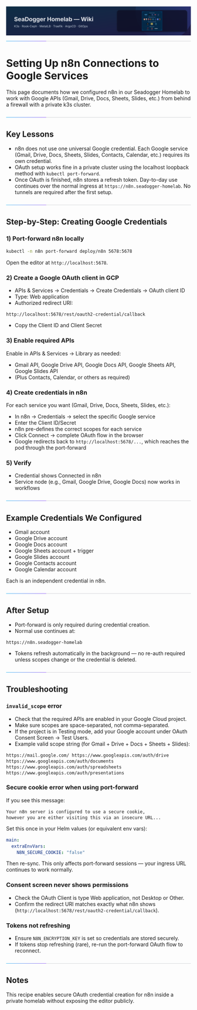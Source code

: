 ![wiki-banner.svg](images/wiki-banner.svg)
![accent-divider](images/accent-divider.svg)
# Setting Up n8n Connections to Google Services

This page documents how we configured n8n in our Seadogger Homelab to work with Google APIs (Gmail, Drive, Docs, Sheets, Slides, etc.) from behind a firewall with a private k3s cluster.

![accent-divider](images/accent-divider.svg)
## Key Lessons

- n8n does not use one universal Google credential. Each Google service (Gmail, Drive, Docs, Sheets, Slides, Contacts, Calendar, etc.) requires its own credential.
- OAuth setup works fine in a private cluster using the localhost loopback method with `kubectl port-forward`.
- Once OAuth is finished, n8n stores a refresh token. Day-to-day use continues over the normal ingress at `https://n8n.seadogger-homelab`. No tunnels are required after the first setup.

![accent-divider](images/accent-divider.svg)
## Step-by-Step: Creating Google Credentials

### 1) Port-forward n8n locally
```bash
kubectl -n n8n port-forward deploy/n8n 5678:5678
```

Open the editor at `http://localhost:5678`.

### 2) Create a Google OAuth client in GCP
- APIs & Services → Credentials → Create Credentials → OAuth client ID
- Type: Web application
- Authorized redirect URI:
```
http://localhost:5678/rest/oauth2-credential/callback
```
- Copy the Client ID and Client Secret

### 3) Enable required APIs
Enable in APIs & Services → Library as needed:
- Gmail API, Google Drive API, Google Docs API, Google Sheets API, Google Slides API
- (Plus Contacts, Calendar, or others as required)

### 4) Create credentials in n8n
For each service you want (Gmail, Drive, Docs, Sheets, Slides, etc.):
- In n8n → Credentials → select the specific Google service
- Enter the Client ID/Secret
- n8n pre-defines the correct scopes for each service
- Click Connect → complete OAuth flow in the browser
- Google redirects back to `http://localhost:5678/...`, which reaches the pod through the port-forward

### 5) Verify
- Credential shows Connected in n8n
- Service node (e.g., Gmail, Google Drive, Google Docs) now works in workflows

![accent-divider](images/accent-divider.svg)
## Example Credentials We Configured
- Gmail account
- Google Drive account
- Google Docs account
- Google Sheets account + trigger
- Google Slides account
- Google Contacts account
- Google Calendar account

Each is an independent credential in n8n.

![accent-divider](images/accent-divider.svg)
## After Setup
- Port-forward is only required during credential creation.
- Normal use continues at:
```
https://n8n.seadogger-homelab
```
- Tokens refresh automatically in the background — no re-auth required unless scopes change or the credential is deleted.

![accent-divider](images/accent-divider.svg)
## Troubleshooting

### `invalid_scope` error
- Check that the required APIs are enabled in your Google Cloud project.
- Make sure scopes are space-separated, not comma-separated.
- If the project is in Testing mode, add your Google account under OAuth Consent Screen → Test Users.
- Example valid scope string (for Gmail + Drive + Docs + Sheets + Slides):
```
https://mail.google.com/ https://www.googleapis.com/auth/drive https://www.googleapis.com/auth/documents https://www.googleapis.com/auth/spreadsheets https://www.googleapis.com/auth/presentations
```

### Secure cookie error when using port-forward
If you see this message:
```
Your n8n server is configured to use a secure cookie,
however you are either visiting this via an insecure URL...
```
Set this once in your Helm values (or equivalent env vars):
```yaml
main:
  extraEnvVars:
    N8N_SECURE_COOKIE: "false"
```
Then re-sync. This only affects port-forward sessions — your ingress URL continues to work normally.

### Consent screen never shows permissions
- Check the OAuth Client is type Web application, not Desktop or Other.
- Confirm the redirect URI matches exactly what n8n shows (`http://localhost:5678/rest/oauth2-credential/callback`).

### Tokens not refreshing
- Ensure `N8N_ENCRYPTION_KEY` is set so credentials are stored securely.
- If tokens stop refreshing (rare), re-run the port-forward OAuth flow to reconnect.

![accent-divider](images/accent-divider.svg)
## Notes
This recipe enables secure OAuth credential creation for n8n inside a private homelab without exposing the editor publicly.

